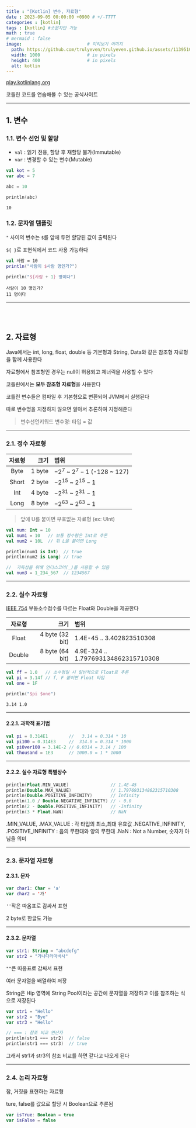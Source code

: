```yaml
---
title : "[Kotlin] 변수, 자료형"
date : 2023-09-05 00:00:00 +0900 # +/-TTTT
categories : [kotlin]
tags : [kotlin] #소문자만 가능
math : true
# mermaid : false
image:                         # 미리보기 이미지
  path: https://github.com/trulyeven/trulyeven.github.io/assets/113951017/f75671d4-afc0-4eb0-850d-4e1d5d76f2cb
  width: 1000                  # in pixels
  height: 400                  # in pixels
  alt: kotlin
---
```


[play.kotlinlang.org](https://play.kotlinlang.org/)

코틀린 코드를 연습해볼 수 있는 공식사이트

---

## 1. 변수

### 1.1. 변수 선언 및 할당

- `val` : 읽기 전용, 할당 후 재할당 불가(Immutable)
- `var` : 변경할 수 있는 변수(Mutable)


```kotlin
val kot = 5
var abc = 7

abc = 10

println(abc)
```
```
10
```


### 1.2. 문자열 템플릿

`"` 사이의 변수는 `$`를 앞에 두면 할당된 값이 출력된다

`${ }`로 표현식에서 코드 사용 가능하다

```kotlin
val 사람 = 10
println("사람이 $사람 명인가?")

println("${사람 + 1} 명이다")
```
```
사람이 10 명인가?
11 명이다
```

---

<br><br>


## 2. 자료형

Java에서는 int, long, float, double 등 기본형과 String, Data와 같은 참조형 자료형을 함께 사용한다

자료형에서 참조형인 경우는 null이 허용되고 제너릭을 사용할 수 있다

코틀린에서는 **모두 참조형 자료형**을 사용한다

코틀린 변수들은 컴파일 후 기본형으로 변환되어 JVM에서 실행된다

따로 변수명을 지정하지 않으면 알아서 추론하여 지정해준다

> 변수선언키워드 변수명: 타입 = 값

---

### 2.1. 정수 자료형

| 자료형 | 크기 | 범위 |
|:------:|-----:|:-----|
| Byte  | 1 byte | $-2^7$ ~ $2^7-1$ (-128 ~ 127) |
| Short | 2 byte | $-2^{15}$ ~ $2^{15}-1$ |
| Int   | 4 byte | $-2^{31}$ ~ $2^{31}-1$ |
| Long  | 8 byte | $-2^{63}$ ~ $2^{63}-1$ |

> 앞에 U를 붙이면 부호없는 자료형 (ex: UInt)

```kotlin
val num: Int = 10
val num1 = 10   // 보통 정수형은 Int로 추론
val num2 = 10L  // 뒤 L을 붙이면 Long

println(num1 is Int)  // true
println(num2 is Long) // true

//  가독성을 위해 언더스코어(_)를 사용할 수 있음
val num3 = 1_234_567  // 1234567
```

---

### 2.2. 실수 자료형

[IEEE 754](https://ko.wikipedia.org/wiki/IEEE_754) 부동소수점수를 따르는 Float와 Double을 제공한다

| 자료형 | 크기 | 범위 |
|:--:|--:|:--|
| Float  | 4 byte (32 bit) | 1.4E-45 .. 3.402823510308 |
| Double  | 8 byte (64 bit) | 4.9E-324 .. 1.797693134862315710308 |

```kotlin
val ff = 1.0   // 소수점일 시 일반적으로 Float로 추론
val pi = 3.14f // f, F 붙이면 Float 타입
val one = 1F

println("$pi $one")
```
```
3.14 1.0
```

---

#### 2.2.1. 과학적 표기법

```kotlin
val pi = 0.314E1        //   3.14 = 0.314 * 10
val pi100 = 0.314E3     //  314.0 = 0.314 * 1000
val piOver100 = 3.14E-2 // 0.0314 = 3.14 / 100
val thousand = 1E3      // 1000.0 = 1 * 1000
```

---

#### 2.2.2. 실수 자료형 특별상수

```kotlin
println(Float.MIN_VALUE)                // 1.4E-45
println(Double.MAX_VALUE)               // 1.797693134862315710308
println(Double.POSITIVE_INFINITY)       // Infinity
println(1.0 / Double.NEGATIVE_INFINITY) // - 0.0
println(2 - Double.POSITIVE_INFINITY)   // -Infinity
println(3 * Float.NaN)                  // NaN
```

.MIN_VALUE, .MAX_VALUE : 각 타입의 최소,최대 유효값
.NEGATIVE_INFINITY, .POSITIVE_INFINITY : 음의 무한대와 양의 무한대
.NaN : Not a Number, 숫자가 아님을 의미

---

### 2.3. 문자열 자료형

#### 2.3.1. 문자

```kotlin
var char1: Char = 'a'
var char2 = '가'
```

`''`작은 따옴표로 감싸서 표현

2 byte로 한글도 가능

---


#### 2.3.2. 문자열

```kotlin
var str1: String = "abcdefg"
var str2 = "가나다라마바사"
```

`""`큰 따옴표로 감싸서 표현

여러 문자열을 배열하여 저장


String은 Hip 영역에 String Pool이라는 공간에 문자열을 저장하고 이를 참조하는 식으로 저장된다
```kotlin
var str1 = "Hello"
var str2 = "Bye"
var str3 = "Hello"

// === : 참조 비교 연산자
println(str1 === str2)  // false
println(str1 === str3)  // true
```
그래서 str1과 str3의 참조 비교를 하면 같다고 나오게 된다

---

### 2.4. 논리 자료형

참, 거짓을 표현하는 자료형

ture, false를 값으로 할당 시 Boolean으로 추론됨

```kotlin
var isTrue: Boolean = true
var isFalse = false
```
